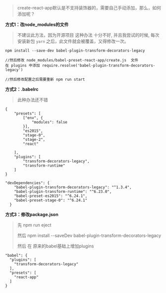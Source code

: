 > create-react-app默认是不支持装饰器的，需要自己手动添加，那么，如何添加呢？

**方式1：改node_modules的文件**

> 不建议此方法，因为开源项目 这种办法 十分不好, 并且我尝试的时候, 每次 安装新包 `yarn` 之后，此文件就会被覆盖，又得修改一次。

```
npm install --save-dev babel-plugin-transform-decorators-legacy

//然后修改 node_modules/babel-preset-react-app/create.js  文件
在 plugins 中添加 require.resolve('babel-plugin-transform-decorators-legacy')

//然后修改配置之后需要重新 npm run start

```

**方式2：.babelrc**

> 此种办法还不错

```
{
    "presets": [
        ["env", {
            "modules": false
        }],
        "es2015",
        "stage-0",
        "stage-2",
        "react"

    ],
    "plugins": [
        "transform-decorators-legacy",
        "transform-runtime"
    ]
}
```



```
"devDependencies": {
    "babel-plugin-transform-decorators-legacy": "^1.3.4",
    "babel-plugin-transform-runtime": "^6.23.0",
    "babel-preset-es2015": "^6.24.1",
    "babel-preset-stage-0": "^6.24.1"
  }
```

**方式3：修改package.json**   

> 先 npm run eject
>
> 然后 npm install --saveDev babel-plugin-transform-decorators-legacy
>
> 然后 在 原来的babel基础上增加plugins

```
"babel": {
  "plugins": [
    "transform-decorators-legacy"
  ],
  "presets": [
    "react-app"
  ]
}
```

